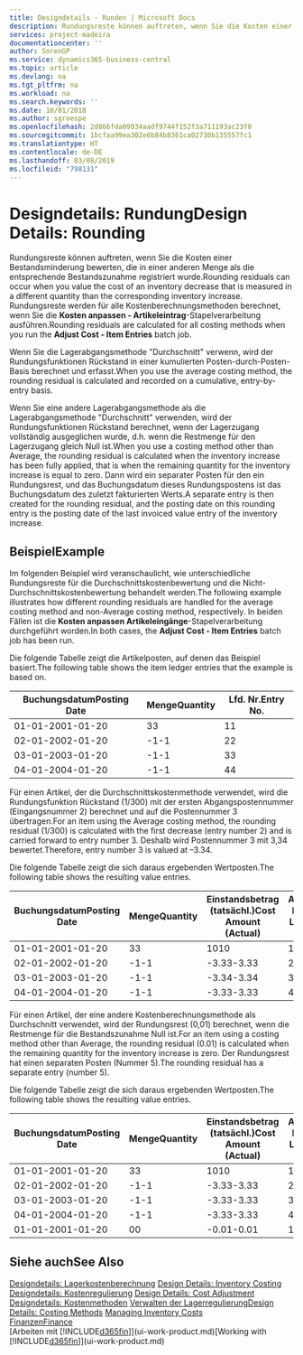 ```yaml
---
title: Designdetails - Runden | Microsoft Docs
description: Rundungsreste können auftreten, wenn Sie die Kosten einer Bestandsminderung bewerten, die in einer anderen Menge als die entsprechende Bestandszunahme registriert wurde. Rundungsreste werden für alle Kostenberechnungsmethoden berechnet, wenn Sie die **Kosten anpassen - Artikeleintrag**-Stapelverarbeitung ausführen.
services: project-madeira
documentationcenter: ''
author: SorenGP
ms.service: dynamics365-business-central
ms.topic: article
ms.devlang: na
ms.tgt_pltfrm: na
ms.workload: na
ms.search.keywords: ''
ms.date: 10/01/2018
ms.author: sgroespe
ms.openlocfilehash: 2d866fda09934aadf9744f152f3a711193ac23f0
ms.sourcegitcommit: 1bcfaa99ea302e6b84b8361ca02730b135557fc1
ms.translationtype: HT
ms.contentlocale: de-DE
ms.lasthandoff: 03/08/2019
ms.locfileid: "798131"
---
```

# <a name="design-details-rounding"></a><span data-ttu-id="eff03-104">Designdetails: Rundung</span><span class="sxs-lookup"><span data-stu-id="eff03-104">Design Details: Rounding</span></span>
<span data-ttu-id="eff03-105">Rundungsreste können auftreten, wenn Sie die Kosten einer Bestandsminderung bewerten, die in einer anderen Menge als die entsprechende Bestandszunahme registriert wurde.</span><span class="sxs-lookup"><span data-stu-id="eff03-105">Rounding residuals can occur when you value the cost of an inventory decrease that is measured in a different quantity than the corresponding inventory increase.</span></span> <span data-ttu-id="eff03-106">Rundungsreste werden für alle Kostenberechnungsmethoden berechnet, wenn Sie die **Kosten anpassen - Artikeleintrag**-Stapelverarbeitung ausführen.</span><span class="sxs-lookup"><span data-stu-id="eff03-106">Rounding residuals are calculated for all costing methods when you run the **Adjust Cost - Item Entries** batch job.</span></span>  

 <span data-ttu-id="eff03-107">Wenn Sie die Lagerabgangsmethode "Durchschnitt" verwenn, wird der Rundungsfunktionen Rückstand in einer kumulierten Posten-durch-Posten-Basis berechnet und erfasst.</span><span class="sxs-lookup"><span data-stu-id="eff03-107">When you use the average costing method, the rounding residual is calculated and recorded on a cumulative, entry-by-entry basis.</span></span>  

 <span data-ttu-id="eff03-108">Wenn Sie eine andere Lagerabgangsmethode als die Lagerabgangsmethode "Durchschnitt" verwenden, wird der Rundungsfunktionen Rückstand berechnet, wenn der Lagerzugang vollständig ausgeglichen wurde, d.h. wenn die Restmenge für den Lagerzugang gleich Null ist.</span><span class="sxs-lookup"><span data-stu-id="eff03-108">When you use a costing method other than Average, the rounding residual is calculated when the inventory increase has been fully applied, that is when the remaining quantity for the inventory increase is equal to zero.</span></span> <span data-ttu-id="eff03-109">Dann wird ein separater Posten für den ein Rundungsrest, und das Buchungsdatum dieses Rundungspostens ist das Buchungsdatum des zuletzt fakturierten Werts.</span><span class="sxs-lookup"><span data-stu-id="eff03-109">A separate entry is then created for the rounding residual, and the posting date on this rounding entry is the posting date of the last invoiced value entry of the inventory increase.</span></span>  

## <a name="example"></a><span data-ttu-id="eff03-110">Beispiel</span><span class="sxs-lookup"><span data-stu-id="eff03-110">Example</span></span>  
 <span data-ttu-id="eff03-111">Im folgenden Beispiel wird veranschaulicht, wie unterschiedliche Rundungsreste für die Durchschnittskostenbewertung und die Nicht-Durchschnittskostenbewertung behandelt werden.</span><span class="sxs-lookup"><span data-stu-id="eff03-111">The following example illustrates how different rounding residuals are handled for the average costing method and non-Average costing method, respectively.</span></span> <span data-ttu-id="eff03-112">In beiden Fällen ist die **Kosten anpassen Artikeleingänge**-Stapelverarbeitung durchgeführt worden.</span><span class="sxs-lookup"><span data-stu-id="eff03-112">In both cases, the **Adjust Cost - Item Entries** batch job has been run.</span></span>  

 <span data-ttu-id="eff03-113">Die folgende Tabelle zeigt die Artikelposten, auf denen das Beispiel basiert.</span><span class="sxs-lookup"><span data-stu-id="eff03-113">The following table shows the item ledger entries that the example is based on.</span></span>  

|<span data-ttu-id="eff03-114">Buchungsdatum</span><span class="sxs-lookup"><span data-stu-id="eff03-114">Posting Date</span></span>|<span data-ttu-id="eff03-115">Menge</span><span class="sxs-lookup"><span data-stu-id="eff03-115">Quantity</span></span>|<span data-ttu-id="eff03-116">Lfd. Nr.</span><span class="sxs-lookup"><span data-stu-id="eff03-116">Entry No.</span></span>|  
|------------------|--------------|---------------|  
|<span data-ttu-id="eff03-117">01-01-20</span><span class="sxs-lookup"><span data-stu-id="eff03-117">01-01-20</span></span>|<span data-ttu-id="eff03-118">3</span><span class="sxs-lookup"><span data-stu-id="eff03-118">3</span></span>|<span data-ttu-id="eff03-119">1</span><span class="sxs-lookup"><span data-stu-id="eff03-119">1</span></span>|  
|<span data-ttu-id="eff03-120">02-01-20</span><span class="sxs-lookup"><span data-stu-id="eff03-120">02-01-20</span></span>|<span data-ttu-id="eff03-121">-1</span><span class="sxs-lookup"><span data-stu-id="eff03-121">-1</span></span>|<span data-ttu-id="eff03-122">2</span><span class="sxs-lookup"><span data-stu-id="eff03-122">2</span></span>|  
|<span data-ttu-id="eff03-123">03-01-20</span><span class="sxs-lookup"><span data-stu-id="eff03-123">03-01-20</span></span>|<span data-ttu-id="eff03-124">-1</span><span class="sxs-lookup"><span data-stu-id="eff03-124">-1</span></span>|<span data-ttu-id="eff03-125">3</span><span class="sxs-lookup"><span data-stu-id="eff03-125">3</span></span>|  
|<span data-ttu-id="eff03-126">04-01-20</span><span class="sxs-lookup"><span data-stu-id="eff03-126">04-01-20</span></span>|<span data-ttu-id="eff03-127">-1</span><span class="sxs-lookup"><span data-stu-id="eff03-127">-1</span></span>|<span data-ttu-id="eff03-128">4</span><span class="sxs-lookup"><span data-stu-id="eff03-128">4</span></span>|  

 <span data-ttu-id="eff03-129">Für einen Artikel, der die Durchschnittskostenmethode verwendet, wird die Rundungsfunktion Rückstand (1/300) mit der ersten Abgangspostennummer (Eingangsnummer 2) berechnet und auf die Postennummer 3 übertragen.</span><span class="sxs-lookup"><span data-stu-id="eff03-129">For an item using the Average costing method, the rounding residual (1/300) is calculated with the first decrease (entry number 2) and is carried forward to entry number 3.</span></span> <span data-ttu-id="eff03-130">Deshalb wird Postennummer 3 mit  3,34 bewertet.</span><span class="sxs-lookup"><span data-stu-id="eff03-130">Therefore, entry number 3 is valued at –3.34.</span></span>  

 <span data-ttu-id="eff03-131">Die folgende Tabelle zeigt die sich daraus ergebenden Wertposten.</span><span class="sxs-lookup"><span data-stu-id="eff03-131">The following table shows the resulting value entries.</span></span>  

|<span data-ttu-id="eff03-132">Buchungsdatum</span><span class="sxs-lookup"><span data-stu-id="eff03-132">Posting Date</span></span>|<span data-ttu-id="eff03-133">Menge</span><span class="sxs-lookup"><span data-stu-id="eff03-133">Quantity</span></span>|<span data-ttu-id="eff03-134">Einstandsbetrag (tatsächl.)</span><span class="sxs-lookup"><span data-stu-id="eff03-134">Cost Amount (Actual)</span></span>|<span data-ttu-id="eff03-135">Artikelposten Lfd. Nr.</span><span class="sxs-lookup"><span data-stu-id="eff03-135">Item Ledger Entry No.</span></span>|<span data-ttu-id="eff03-136">Lfd. Nr.</span><span class="sxs-lookup"><span data-stu-id="eff03-136">Entry No.</span></span>|  
|------------------|--------------|----------------------------|---------------------------|---------------|  
|<span data-ttu-id="eff03-137">01-01-20</span><span class="sxs-lookup"><span data-stu-id="eff03-137">01-01-20</span></span>|<span data-ttu-id="eff03-138">3</span><span class="sxs-lookup"><span data-stu-id="eff03-138">3</span></span>|<span data-ttu-id="eff03-139">10</span><span class="sxs-lookup"><span data-stu-id="eff03-139">10</span></span>|<span data-ttu-id="eff03-140">1</span><span class="sxs-lookup"><span data-stu-id="eff03-140">1</span></span>|<span data-ttu-id="eff03-141">1</span><span class="sxs-lookup"><span data-stu-id="eff03-141">1</span></span>|  
|<span data-ttu-id="eff03-142">02-01-20</span><span class="sxs-lookup"><span data-stu-id="eff03-142">02-01-20</span></span>|<span data-ttu-id="eff03-143">-1</span><span class="sxs-lookup"><span data-stu-id="eff03-143">-1</span></span>|<span data-ttu-id="eff03-144">-3.33</span><span class="sxs-lookup"><span data-stu-id="eff03-144">-3.33</span></span>|<span data-ttu-id="eff03-145">2</span><span class="sxs-lookup"><span data-stu-id="eff03-145">2</span></span>|<span data-ttu-id="eff03-146">2</span><span class="sxs-lookup"><span data-stu-id="eff03-146">2</span></span>|  
|<span data-ttu-id="eff03-147">03-01-20</span><span class="sxs-lookup"><span data-stu-id="eff03-147">03-01-20</span></span>|<span data-ttu-id="eff03-148">-1</span><span class="sxs-lookup"><span data-stu-id="eff03-148">-1</span></span>|<span data-ttu-id="eff03-149">-3.34</span><span class="sxs-lookup"><span data-stu-id="eff03-149">-3.34</span></span>|<span data-ttu-id="eff03-150">3</span><span class="sxs-lookup"><span data-stu-id="eff03-150">3</span></span>|<span data-ttu-id="eff03-151">3</span><span class="sxs-lookup"><span data-stu-id="eff03-151">3</span></span>|  
|<span data-ttu-id="eff03-152">04-01-20</span><span class="sxs-lookup"><span data-stu-id="eff03-152">04-01-20</span></span>|<span data-ttu-id="eff03-153">-1</span><span class="sxs-lookup"><span data-stu-id="eff03-153">-1</span></span>|<span data-ttu-id="eff03-154">-3.33</span><span class="sxs-lookup"><span data-stu-id="eff03-154">-3.33</span></span>|<span data-ttu-id="eff03-155">4</span><span class="sxs-lookup"><span data-stu-id="eff03-155">4</span></span>|<span data-ttu-id="eff03-156">4</span><span class="sxs-lookup"><span data-stu-id="eff03-156">4</span></span>|  

 <span data-ttu-id="eff03-157">Für einen Artikel, der eine andere Kostenberechnungsmethode als Durchschnitt verwendet, wird der Rundungsrest (0,01) berechnet, wenn die Restmenge für die Bestandszunahme Null ist.</span><span class="sxs-lookup"><span data-stu-id="eff03-157">For an item using a costing method other than Average, the rounding residual (0.01) is calculated when the remaining quantity for the inventory increase is zero.</span></span> <span data-ttu-id="eff03-158">Der Rundungsrest hat einen separaten Posten (Nummer 5).</span><span class="sxs-lookup"><span data-stu-id="eff03-158">The rounding residual has a separate entry (number 5).</span></span>  

 <span data-ttu-id="eff03-159">Die folgende Tabelle zeigt die sich daraus ergebenden Wertposten.</span><span class="sxs-lookup"><span data-stu-id="eff03-159">The following table shows the resulting value entries.</span></span>  

|<span data-ttu-id="eff03-160">Buchungsdatum</span><span class="sxs-lookup"><span data-stu-id="eff03-160">Posting Date</span></span>|<span data-ttu-id="eff03-161">Menge</span><span class="sxs-lookup"><span data-stu-id="eff03-161">Quantity</span></span>|<span data-ttu-id="eff03-162">Einstandsbetrag (tatsächl.)</span><span class="sxs-lookup"><span data-stu-id="eff03-162">Cost Amount (Actual)</span></span>|<span data-ttu-id="eff03-163">Artikelposten Lfd. Nr.</span><span class="sxs-lookup"><span data-stu-id="eff03-163">Item Ledger Entry No.</span></span>|<span data-ttu-id="eff03-164">Lfd. Nr.</span><span class="sxs-lookup"><span data-stu-id="eff03-164">Entry No.</span></span>|  
|------------------|--------------|----------------------------|---------------------------|---------------|  
|<span data-ttu-id="eff03-165">01-01-20</span><span class="sxs-lookup"><span data-stu-id="eff03-165">01-01-20</span></span>|<span data-ttu-id="eff03-166">3</span><span class="sxs-lookup"><span data-stu-id="eff03-166">3</span></span>|<span data-ttu-id="eff03-167">10</span><span class="sxs-lookup"><span data-stu-id="eff03-167">10</span></span>|<span data-ttu-id="eff03-168">1</span><span class="sxs-lookup"><span data-stu-id="eff03-168">1</span></span>|<span data-ttu-id="eff03-169">1</span><span class="sxs-lookup"><span data-stu-id="eff03-169">1</span></span>|  
|<span data-ttu-id="eff03-170">02-01-20</span><span class="sxs-lookup"><span data-stu-id="eff03-170">02-01-20</span></span>|<span data-ttu-id="eff03-171">-1</span><span class="sxs-lookup"><span data-stu-id="eff03-171">-1</span></span>|<span data-ttu-id="eff03-172">-3.33</span><span class="sxs-lookup"><span data-stu-id="eff03-172">-3.33</span></span>|<span data-ttu-id="eff03-173">2</span><span class="sxs-lookup"><span data-stu-id="eff03-173">2</span></span>|<span data-ttu-id="eff03-174">2</span><span class="sxs-lookup"><span data-stu-id="eff03-174">2</span></span>|  
|<span data-ttu-id="eff03-175">03-01-20</span><span class="sxs-lookup"><span data-stu-id="eff03-175">03-01-20</span></span>|<span data-ttu-id="eff03-176">-1</span><span class="sxs-lookup"><span data-stu-id="eff03-176">-1</span></span>|<span data-ttu-id="eff03-177">-3.33</span><span class="sxs-lookup"><span data-stu-id="eff03-177">-3.33</span></span>|<span data-ttu-id="eff03-178">3</span><span class="sxs-lookup"><span data-stu-id="eff03-178">3</span></span>|<span data-ttu-id="eff03-179">3</span><span class="sxs-lookup"><span data-stu-id="eff03-179">3</span></span>|  
|<span data-ttu-id="eff03-180">04-01-20</span><span class="sxs-lookup"><span data-stu-id="eff03-180">04-01-20</span></span>|<span data-ttu-id="eff03-181">-1</span><span class="sxs-lookup"><span data-stu-id="eff03-181">-1</span></span>|<span data-ttu-id="eff03-182">-3.33</span><span class="sxs-lookup"><span data-stu-id="eff03-182">-3.33</span></span>|<span data-ttu-id="eff03-183">4</span><span class="sxs-lookup"><span data-stu-id="eff03-183">4</span></span>|<span data-ttu-id="eff03-184">4</span><span class="sxs-lookup"><span data-stu-id="eff03-184">4</span></span>|  
|<span data-ttu-id="eff03-185">01-01-20</span><span class="sxs-lookup"><span data-stu-id="eff03-185">01-01-20</span></span>|<span data-ttu-id="eff03-186">0</span><span class="sxs-lookup"><span data-stu-id="eff03-186">0</span></span>|<span data-ttu-id="eff03-187">-0.01</span><span class="sxs-lookup"><span data-stu-id="eff03-187">-0.01</span></span>|<span data-ttu-id="eff03-188">1</span><span class="sxs-lookup"><span data-stu-id="eff03-188">1</span></span>|<span data-ttu-id="eff03-189">5</span><span class="sxs-lookup"><span data-stu-id="eff03-189">5</span></span>|  

## <a name="see-also"></a><span data-ttu-id="eff03-190">Siehe auch</span><span class="sxs-lookup"><span data-stu-id="eff03-190">See Also</span></span>  
 <span data-ttu-id="eff03-191">[Designdetails: Lagerkostenberechnung](design-details-inventory-costing.md) </span><span class="sxs-lookup"><span data-stu-id="eff03-191">[Design Details: Inventory Costing](design-details-inventory-costing.md) </span></span>  
 <span data-ttu-id="eff03-192">[Designdetails: Kostenregulierung](design-details-cost-adjustment.md) </span><span class="sxs-lookup"><span data-stu-id="eff03-192">[Design Details: Cost Adjustment](design-details-cost-adjustment.md) </span></span>  
 <span data-ttu-id="eff03-193">[Designdetails: Kostenmethoden](design-details-costing-methods.md) [Verwalten der Lagerregulierung](finance-manage-inventory-costs.md)</span><span class="sxs-lookup"><span data-stu-id="eff03-193">[Design Details: Costing Methods](design-details-costing-methods.md) [Managing Inventory Costs](finance-manage-inventory-costs.md)</span></span>  
 [<span data-ttu-id="eff03-194">Finanzen</span><span class="sxs-lookup"><span data-stu-id="eff03-194">Finance</span></span>](finance.md)  
 <span data-ttu-id="eff03-195">[Arbeiten mit [!INCLUDE[d365fin](includes/d365fin_md.md)]](ui-work-product.md)</span><span class="sxs-lookup"><span data-stu-id="eff03-195">[Working with [!INCLUDE[d365fin](includes/d365fin_md.md)]](ui-work-product.md)</span></span>

